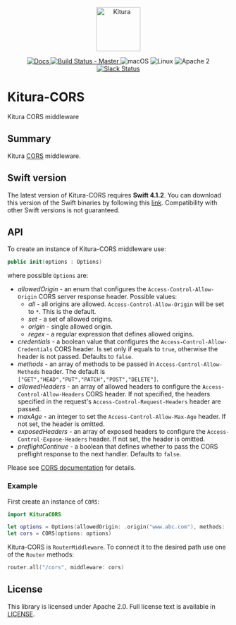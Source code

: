 <p align="center">
    <a href="http://kitura.io/">
        <img src="https://raw.githubusercontent.com/IBM-Swift/Kitura/master/Sources/Kitura/resources/kitura-bird.svg?sanitize=true" height="100" alt="Kitura">
    </a>
</p>


<p align="center">
    <a href="http://www.kitura.io/">
    <img src="https://img.shields.io/badge/docs-kitura.io-1FBCE4.svg" alt="Docs">
    </a>
    <a href="https://travis-ci.org/IBM-Swift/Kitura-CORS">
    <img src="https://travis-ci.org/IBM-Swift/Kitura-CORS.svg?branch=master" alt="Build Status - Master">
    </a>
    <img src="https://img.shields.io/badge/os-macOS-green.svg?style=flat" alt="macOS">
    <img src="https://img.shields.io/badge/os-linux-green.svg?style=flat" alt="Linux">
    <img src="https://img.shields.io/badge/license-Apache2-blue.svg?style=flat" alt="Apache 2">
    <a href="http://swift-at-ibm-slack.mybluemix.net/">
    <img src="http://swift-at-ibm-slack.mybluemix.net/badge.svg" alt="Slack Status">
    </a>
</p>

# Kitura-CORS
Kitura CORS middleware

## Summary
Kitura [CORS](https://www.w3.org/TR/cors/) middleware.

## Swift version
The latest version of Kitura-CORS requires **Swift 4.1.2**. You can download this version of the Swift binaries by following this [link](https://swift.org/download/). Compatibility with other Swift versions is not guaranteed.

## API

To create an instance of Kitura-CORS middleware use:

```swift
public init(options : Options)
```
where possible `Options` are:
   - *allowedOrigin* - an enum that configures the `Access-Control-Allow-Origin` CORS server response header. Possible values:
        - *all* - all origins are allowed. `Access-Control-Allow-Origin` will be set to `*`. This is the default.
        - *set* - a set of allowed origins.
        - *origin* - single allowed origin.
        - *regex* - a regular expression that defines allowed origins.
   - *credentials* - a boolean value that configures the `Access-Control-Allow-Credentials` CORS header. Is set only if equals to `true`, otherwise the header is not passed. Defaults to `false`.
   - *methods* - an array of methods to be passed in `Access-Control-Allow-Methods` header. The default is `["GET","HEAD","PUT","PATCH","POST","DELETE"]`.
   - *allowedHeaders* - an array of allowed headers to configure the `Access-Control-Allow-Headers` CORS header. If not specified, the headers specified in the request's `Access-Control-Request-Headers` header are passed.
   - *maxAge* - an integer to set the `Access-Control-Allow-Max-Age` header. If not set, the header is omitted.
   - *exposedHeaders* - an array of exposed headers to configure the `Access-Control-Expose-Headers` header. If not set, the header is omitted.
   - *preflightContinue* - a boolean that defines whether to pass the CORS preflight response to the next handler. Defaults to `false`.

Please see [CORS documentation](https://www.w3.org/TR/cors/) for details.

### Example

First create an instance of `CORS`:

```swift
import KituraCORS

let options = Options(allowedOrigin: .origin("www.abc.com"), methods: ["GET","PUT"], allowedHeaders: ["Content-Type"], maxAge: 5)
let cors = CORS(options: options)
```
Kitura-CORS is `RouterMiddleware`. To connect it to the desired path use one of the `Router` methods:

```swift
router.all("/cors", middleware: cors)
```
## License
This library is licensed under Apache 2.0. Full license text is available in [LICENSE](LICENSE.txt).
